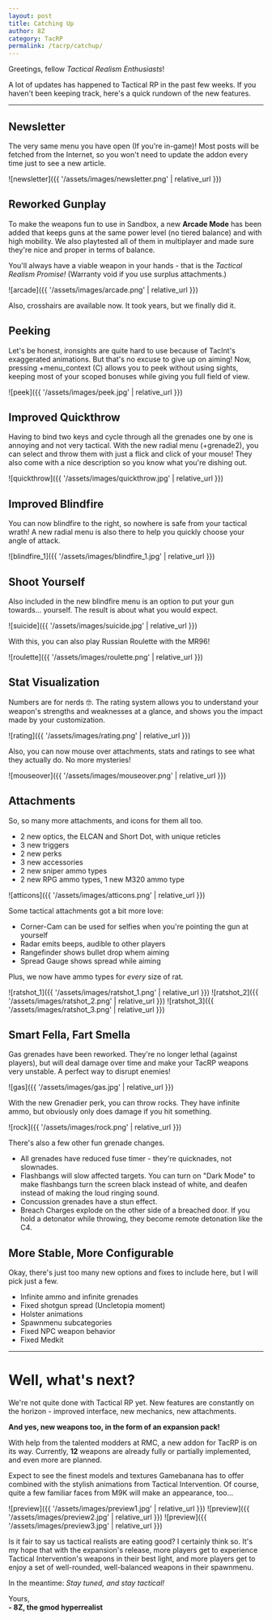 ```yaml
---
layout: post
title: Catching Up
author: 8Z
category: TacRP
permalink: /tacrp/catchup/
---
```


Greetings, fellow *Tactical Realism Enthusiasts*!

A lot of updates has happened to Tactical RP in the past few weeks. If you haven't been keeping track, here's a quick rundown of the new features.

---

## Newsletter
The very same menu you have open (If you're in-game)! Most posts will be fetched from the Internet, so you won't need to update the addon every time just to see a new article.

![newsletter]({{ '/assets/images/newsletter.png' | relative_url }})

## Reworked Gunplay
To make the weapons fun to use in Sandbox, a new **Arcade Mode** has been added that keeps guns at the same power level (no tiered balance) and with high mobility. We also playtested all of them in multiplayer and made sure they're nice and proper in terms of balance.

You'll always have a viable weapon in your hands - that is the *Tactical Realism Promise!* (Warranty void if you use surplus attachments.)

![arcade]({{ '/assets/images/arcade.png' | relative_url }})

Also, crosshairs are available now. It took years, but we finally did it.

## Peeking

Let's be honest, ironsights are quite hard to use because of TacInt's exaggerated animations. But that's no excuse to give up on aiming! Now, pressing +menu_context (C) allows you to peek without using sights, keeping most of your scoped bonuses while giving you full field of view.

![peek]({{ '/assets/images/peek.jpg' | relative_url }})

## Improved Quickthrow
Having to bind two keys and cycle through all the grenades one by one is annoying and not very tactical. With the new radial menu (+grenade2), you can select and throw them with just a flick and click of your mouse! They also come with a nice description so you know what you're dishing out.

![quickthrow]({{ '/assets/images/quickthrow.jpg' | relative_url }})

## Improved Blindfire
You can now blindfire to the right, so nowhere is safe from your tactical wrath! A new radial menu is also there to help you quickly choose your angle of attack.

![blindfire_1]({{ '/assets/images/blindfire_1.jpg' | relative_url }})

## Shoot Yourself
Also included in the new blindfire menu is an option to put your gun towards... yourself. The result is about what you would expect.

![suicide]({{ '/assets/images/suicide.jpg' | relative_url }})

With this, you can also play Russian Roulette with the MR96!

![roulette]({{ '/assets/images/roulette.png' | relative_url }})

## Stat Visualization

Numbers are for nerds 🤓. The rating system allows you to understand your weapon's strengths and weaknesses at a glance, and shows you the impact made by your customization.

![rating]({{ '/assets/images/rating.png' | relative_url }})

Also, you can now mouse over attachments, stats and ratings to see what they actually do. No more mysteries!

![mouseover]({{ '/assets/images/mouseover.png' | relative_url }})

## Attachments
So, so many more attachments, and icons for them all too.
- 2 new optics, the ELCAN and Short Dot, with unique reticles
- 3 new triggers
- 2 new perks
- 3 new accessories
- 2 new sniper ammo types
- 2 new RPG ammo types, 1 new M320 ammo type

![atticons]({{ '/assets/images/atticons.png' | relative_url }})

Some tactical attachments got a bit more love:
- Corner-Cam can be used for selfies when you're pointing the gun at yourself
- Radar emits beeps, audible to other players
- Rangefinder shows bullet drop whem aiming
- Spread Gauge shows spread while aiming

Plus, we now have ammo types for *every* size of rat.

![ratshot_1]({{ '/assets/images/ratshot_1.png' | relative_url }})
![ratshot_2]({{ '/assets/images/ratshot_2.png' | relative_url }})
![ratshot_3]({{ '/assets/images/ratshot_3.png' | relative_url }})

## Smart Fella, Fart Smella
Gas grenades have been reworked. They're no longer lethal (against players), but will deal damage over time and make your TacRP weapons very unstable. A perfect way to disrupt enemies!

![gas]({{ '/assets/images/gas.jpg' | relative_url }})

With the new Grenadier perk, you can throw rocks. They have infinite ammo, but obviously only does damage if you hit something.

![rock]({{ '/assets/images/rock.png' | relative_url }})

There's also a few other fun grenade changes.

- All grenades have reduced fuse timer - they're quicknades, not slownades.
- Flashbangs will slow affected targets. You can turn on "Dark Mode" to make flashbangs turn the screen black instead of white, and deafen instead of making the loud ringing sound.
- Concussion grenades have a stun effect.
- Breach Charges explode on the other side of a breached door. If you hold a detonator while throwing, they become remote detonation like the C4.

## More Stable, More Configurable

Okay, there's just too many new options and fixes to include here, but I will pick just a few.
- Infinite ammo and infinite grenades
- Fixed shotgun spread (Uncletopia moment)
- Holster animations
- Spawnmenu subcategories
- Fixed NPC weapon behavior
- Fixed Medkit

---

# Well, what's next?

We're not quite done with Tactical RP yet. New features are constantly on the horizon - improved interface, new mechanics, new attachments.

**And yes, new weapons too, in the form of an expansion pack!**

With help from the talented modders at RMC, a new addon for TacRP is on its way. Currently, **12** weapons are already fully or partially implemented, and even more are planned. 

Expect to see the finest models and textures Gamebanana has to offer combined with the stylish animations from Tactical Intervention. Of course, quite a few familiar faces from M9K will make an appearance, too...

![preview]({{ '/assets/images/preview1.jpg' | relative_url }})
![preview]({{ '/assets/images/preview2.jpg' | relative_url }})
![preview]({{ '/assets/images/preview3.jpg' | relative_url }})

Is it fair to say us tactical realists are eating good? I certainly think so. It's my hope that with the expansion's release, more players get to experience Tactical Intervention's weapons in their best light, and more players get to enjoy a set of well-rounded, well-balanced weapons in their spawnmenu.

In the meantime: *Stay tuned, and stay tactical!*

Yours,\
**\- 8Z, the gmod hyperrealist**